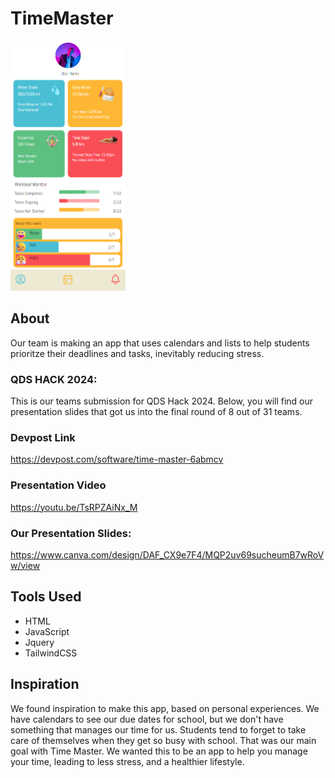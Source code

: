# TimeMaster

<img src="images/Screenshot.png" height="400">

## About 
Our team is making an app that uses calendars and lists to help students prioritze their deadlines and tasks, inevitably reducing stress.

### QDS HACK 2024:
This is our teams submission for QDS Hack 2024. Below, you will find our presentation slides that got us into the final round of 8 out of 31 teams. 

### Devpost Link
https://devpost.com/software/time-master-6abmcv

### Presentation Video
https://youtu.be/TsRPZAiNx_M

### Our Presentation Slides:
https://www.canva.com/design/DAF_CX9e7F4/MQP2uv69sucheumB7wRoVw/view

## Tools Used 

* HTML 
* JavaScript
* Jquery 
* TailwindCSS 

## Inspiration 

We found inspiration to make this app, based on personal experiences. We have calendars to see our due dates for school, but we don't have something that manages our time for us. Students tend to forget to take care of themselves when they get so busy with school. That was our main goal with Time Master. We wanted this to be an app to help you manage your time, leading to less stress, and a healthier lifestyle.




